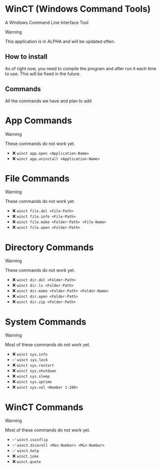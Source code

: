 # WinCT (Windows Command Tools)
A Windows Command Line Interface Tool

> [!WARNING]
> This application is in ALPHA and will be updated often.

## How to install
As of right now, you need to compile the program and after run it each time to use. This will be fixed in the future.

## Commands
All the commands we have and plan to add

# App Commands
> [!WARNING]
> These commands do not work yet.
- ❌ `winct app.open <Application-Name>`
- ❌ `winct app.uninstall <Application-Name>`

# File Commands
> [!WARNING]
> These commands do not work yet.
- ❌ `winct file.del <File-Path>`
- ❌ `winct file.info <File-Path>`
- ❌ `winct file.make <Folder-Path> <File-Name>`
- ❌ `winct file.open <Folder-Path>`

# Directory Commands
> [!WARNING]
> These commands do not work yet.
- ❌ `winct dir.del <Folder-Path>`
- ❌ `winct dir.ls <Folder-Path>`
- ❌ `winct dir.make <Folder-Path> <Folder-Name>`
- ❌ `winct dir.open <Folder-Path>`
- ❌ `winct dir.zip <Folder-Path>`

# System Commands
> [!WARNING]
> Most of these commands do not work yet.
- ❌ `winct sys.info`
- ✅ `winct sys.lock`
- ❌ `winct sys.restart`
- ❌ `winct sys.shutdown`
- ❌ `winct sys.sleep`
- ❌ `winct sys.uptime`
- ❌ `winct sys.vol <Number 1-100>`

# WinCT Commands
> [!WARNING]
> Most of these commands do not work yet.
- ✅ `winct.coinflip`
- ✅ `winct.diceroll <Max-Number> <Min-Number>`
- ✅ `winct.help`
- ❌ `winct.joke`
- ❌ `winct.quote`